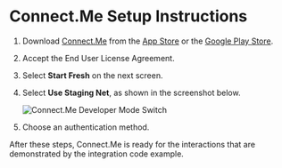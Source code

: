 # Connect.Me Setup Instructions

1. Download [Connect.Me](https://connect.me/) from the [App Store](https://itunes.apple.com/us/app/connect-me/id1260651672?mt=8) or the [Google Play Store](https://play.google.com/store/apps/details?id=me.connect&hl=en).
1. Accept the End User License Agreement.
1. Select **Start Fresh** on the next screen.
1. Select **Use Staging Net**, as shown in the screenshot below.
   
   ![Connect.Me Developer Mode Switch](https://i.postimg.cc/pTrdMszg/IMG-0116.png)
1. Choose an authentication method.

After these steps, Connect.Me is ready for the interactions that are demonstrated by the integration code example. 